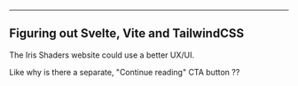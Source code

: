 <hr>

## Figuring out Svelte, Vite and TailwindCSS

The Iris Shaders website could use a better UX/UI.

Like why is there a separate, "Continue reading" CTA button ??